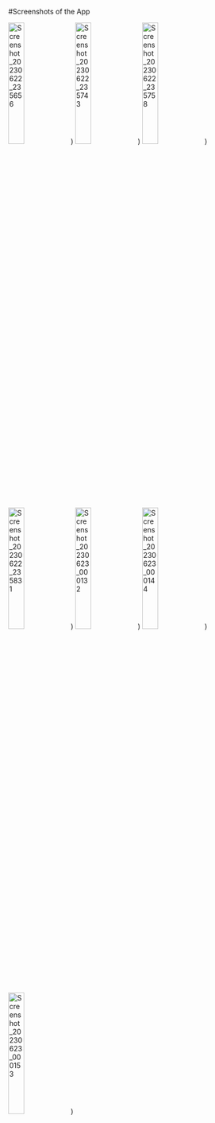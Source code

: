 #Screenshots of the App

<img src="https://github.com/ShreeCS/Stocks-Android-App/assets/113189060/970d1ead-3e2f-4244-b473-151754547b7c" alt="Screenshot_20230622_235656" width="25%">)
<img src="https://github.com/ShreeCS/Stocks-Android-App/assets/113189060/80a70e2d-2978-4126-9f88-40b46e1d2c50" alt="Screenshot_20230622_235743" width="25%">)
<img src="https://github.com/ShreeCS/Stocks-Android-App/assets/113189060/635fa274-f89e-4247-9f6f-5df807fa534d" alt="Screenshot_20230622_235758" width="25%">)
<img src="https://github.com/ShreeCS/Stocks-Android-App/assets/113189060/3e9b9a98-bace-4949-afe8-b8c02741bf78" alt="Screenshot_20230622_235831" width="25%">)
<img src="https://github.com/ShreeCS/Stocks-Android-App/assets/113189060/0916d1a8-5194-49ca-be55-9d2548ada33e" alt="Screenshot_20230623_000132" width="25%">)
<img src="https://github.com/ShreeCS/Stocks-Android-App/assets/113189060/7e9d5742-cf8b-4ed5-b15d-197af80fc73f" alt="Screenshot_20230623_000144" width="25%">)
<img src="https://github.com/ShreeCS/Stocks-Android-App/assets/113189060/5c2b220a-3d61-4fa0-836d-b63c2439c0f1" alt="Screenshot_20230623_000153" width="25%">)
